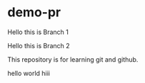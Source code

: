 # demo-pr

Hello this is Branch 1

Hello this is Branch 2

This repository is for learning git and github.

hello world hiii
